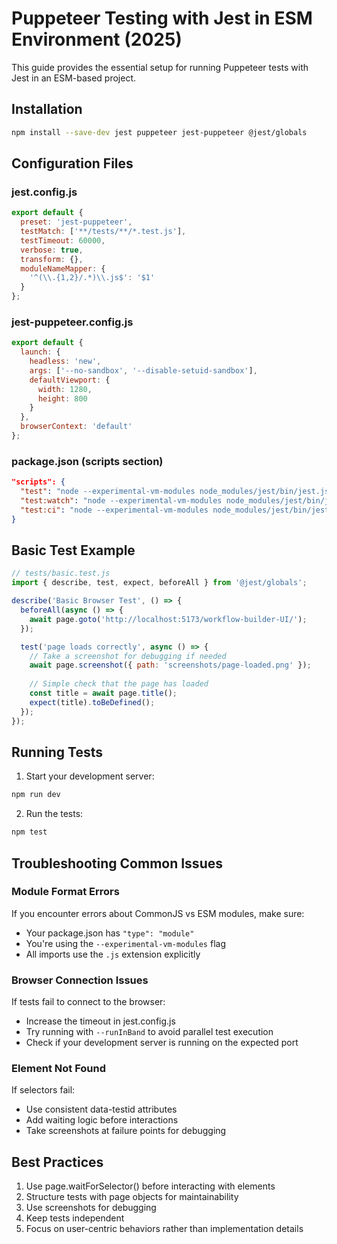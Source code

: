 # Puppeteer Testing with Jest in ESM Environment (2025)

This guide provides the essential setup for running Puppeteer tests with Jest in an ESM-based project.

## Installation

```bash
npm install --save-dev jest puppeteer jest-puppeteer @jest/globals
```

## Configuration Files

### jest.config.js
```javascript
export default {
  preset: 'jest-puppeteer',
  testMatch: ['**/tests/**/*.test.js'],
  testTimeout: 60000,
  verbose: true,
  transform: {},
  moduleNameMapper: {
    '^(\\.{1,2}/.*)\\.js$': '$1'
  }
};
```

### jest-puppeteer.config.js
```javascript
export default {
  launch: {
    headless: 'new',
    args: ['--no-sandbox', '--disable-setuid-sandbox'],
    defaultViewport: {
      width: 1280,
      height: 800
    }
  },
  browserContext: 'default'
};
```

### package.json (scripts section)
```json
"scripts": {
  "test": "node --experimental-vm-modules node_modules/jest/bin/jest.js",
  "test:watch": "node --experimental-vm-modules node_modules/jest/bin/jest.js --watch",
  "test:ci": "node --experimental-vm-modules node_modules/jest/bin/jest.js --ci --runInBand"
}
```

## Basic Test Example

```javascript
// tests/basic.test.js
import { describe, test, expect, beforeAll } from '@jest/globals';

describe('Basic Browser Test', () => {
  beforeAll(async () => {
    await page.goto('http://localhost:5173/workflow-builder-UI/');
  });

  test('page loads correctly', async () => {
    // Take a screenshot for debugging if needed
    await page.screenshot({ path: 'screenshots/page-loaded.png' });
    
    // Simple check that the page has loaded
    const title = await page.title();
    expect(title).toBeDefined();
  });
});
```

## Running Tests

1. Start your development server:
```bash
npm run dev
```

2. Run the tests:
```bash
npm test
```

## Troubleshooting Common Issues

### Module Format Errors
If you encounter errors about CommonJS vs ESM modules, make sure:
- Your package.json has `"type": "module"` 
- You're using the `--experimental-vm-modules` flag
- All imports use the `.js` extension explicitly

### Browser Connection Issues
If tests fail to connect to the browser:
- Increase the timeout in jest.config.js
- Try running with `--runInBand` to avoid parallel test execution
- Check if your development server is running on the expected port

### Element Not Found
If selectors fail:
- Use consistent data-testid attributes
- Add waiting logic before interactions
- Take screenshots at failure points for debugging

## Best Practices

1. Use page.waitForSelector() before interacting with elements
2. Structure tests with page objects for maintainability
3. Use screenshots for debugging
4. Keep tests independent
5. Focus on user-centric behaviors rather than implementation details
